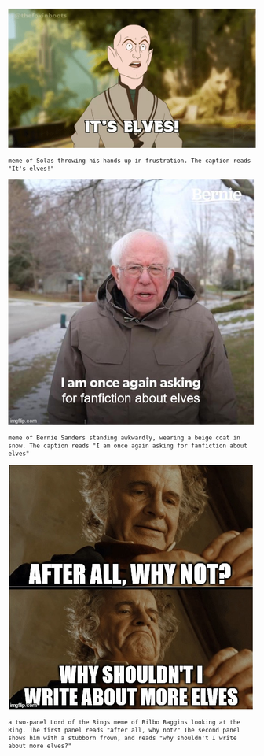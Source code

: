 
![](./its_elves.gif)

```
meme of Solas throwing his hands up in frustration. The caption reads "It's elves!"
```
![](./once-again-asking.png)
```
meme of Bernie Sanders standing awkwardly, wearing a beige coat in snow. The caption reads "I am once again asking for fanfiction about elves"
```

![](./why-not.png)
```
a two-panel Lord of the Rings meme of Bilbo Baggins looking at the Ring. The first panel reads "after all, why not?" The second panel shows him with a stubborn frown, and reads "why shouldn't I write about more elves?"
